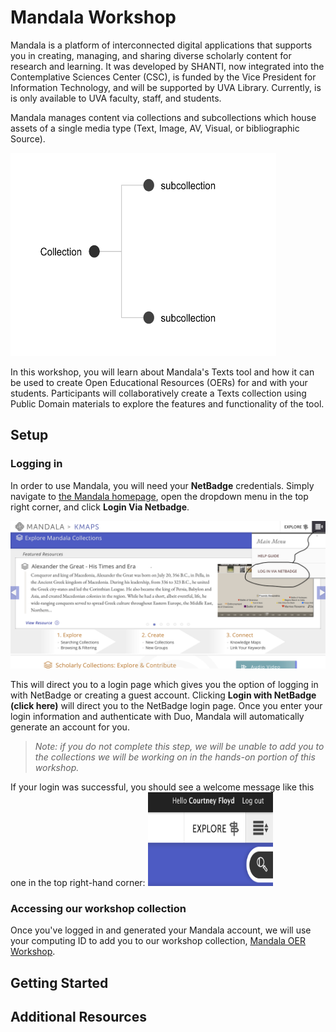 # Mandala Workshop

Mandala is a platform of interconnected digital applications that supports you in creating, managing, and sharing diverse scholarly content for research and learning. It was developed by SHANTI, now integrated into the Contemplative Sciences Center (CSC), is funded by the Vice President for Information Technology, and will be supported by UVA Library. Currently, is is only available to UVA faculty, staff, and students. 

Mandala manages content via collections and subcollections which house assets of a single media type (Text, Image, AV, Visual, or bibliographic Source). 

<img src="/images/Screen Shot 2020-01-23 at 1.08.12 PM.png" alt="Chart showing the hierarchical relationship of collections and subcollections" width="425" height="325" style="text-align:right">

In this workshop, you will learn about Mandala's Texts tool and how it can be used to create Open Educational Resources (OERs) for and with your students. Participants will collaboratively create a Texts collection using Public Domain materials to explore the features and functionality of the tool.

## Setup

### Logging in
In order to use Mandala, you will need your **NetBadge** credentials. Simply navigate to <a href="https://mandala.shanti.virginia.edu/">the Mandala homepage</a>, open the dropdown menu in the top right corner, and click **Login Via Netbadge**. 

<img src="images/Screen Shot 2020-01-23 at 1.20.56 PM.png" alt="screen shot of Mandala homepage, showing the menu">

This will direct you to a login page which gives you the option of logging in with NetBadge or creating a guest account. Clicking **Login with NetBadge (click here)** will direct you to the NetBadge login page. Once you enter your login information and authenticate with Duo, Mandala will automatically generate an account for you.

>*Note: if you do not complete this step, we will be unable to add you to the collections we will be working on in the hands-on portion of this workshop.*

If your login was successful, you should see a welcome message like this one in the top right-hand corner: <img src="/images/Screen Shot 2020-01-23 at 1.27.47 PM.png" alt="Mandala login welcome message" width="200" height="150">

### Accessing our workshop collection
Once you've logged in and generated your Mandala account, we will use your computing ID to add you to our workshop collection, <a href="https://texts.shanti.virginia.edu/collection/mandala-oer-workshop">Mandala OER Workshop</a>. 

## Getting Started

## Additional Resources
